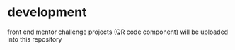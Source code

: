 # development
front end mentor challenge projects (QR code component) will be uploaded into this repository
